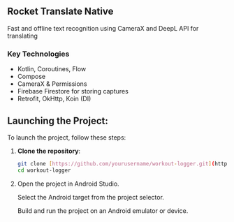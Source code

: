 ## Rocket Translate Native

Fast and offline text recognition using CameraX and DeepL API for translating

### Key Technologies
- Kotlin, Coroutines, Flow
- Compose
- CameraX & Permissions
- Firebase Firestore for storing captures
- Retrofit, OkHttp, Koin (DI)

## Launching the Project:

To launch the project, follow these steps:

1. **Clone the repository**:
   ```bash
   git clone [https://github.com/yourusername/workout-logger.git](https://github.com/RocketMan2k21/RocketTranslateNative.git)
   cd workout-logger

2.
     Open the project in Android Studio.
     
     Select the Android target from the project selector.
     
     Build and run the project on an Android emulator or device.

